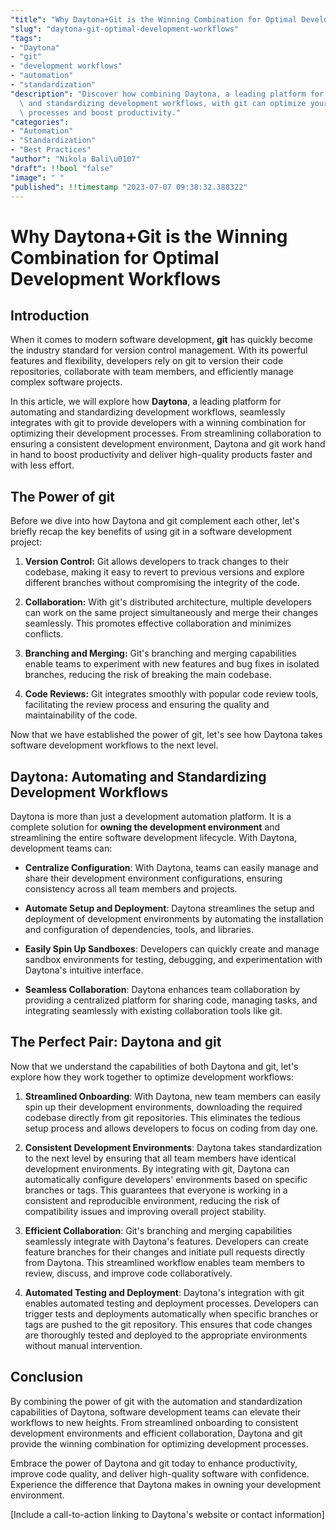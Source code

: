 ```yaml
---
"title": "Why Daytona+Git is the Winning Combination for Optimal Development Workflows"
"slug": "daytona-git-optimal-development-workflows"
"tags":
- "Daytona"
- "git"
- "development workflows"
- "automation"
- "standardization"
"description": "Discover how combining Daytona, a leading platform for automating\
  \ and standardizing development workflows, with git can optimize your software development\
  \ processes and boost productivity."
"categories":
- "Automation"
- "Standardization"
- "Best Practices"
"author": "Nikola Bali\u0107"
"draft": !!bool "false"
"image": " "
"published": !!timestamp "2023-07-07 09:38:32.388322"
---
```

# **Why Daytona+Git is the Winning Combination for Optimal Development Workflows**

## Introduction

When it comes to modern software development, **git** has quickly become the industry standard for version control management. With its powerful features and flexibility, developers rely on git to version their code repositories, collaborate with team members, and efficiently manage complex software projects.

In this article, we will explore how **Daytona**, a leading platform for automating and standardizing development workflows, seamlessly integrates with git to provide developers with a winning combination for optimizing their development processes. From streamlining collaboration to ensuring a consistent development environment, Daytona and git work hand in hand to boost productivity and deliver high-quality products faster and with less effort.

## The Power of git

Before we dive into how Daytona and git complement each other, let's briefly recap the key benefits of using git in a software development project:

1. **Version Control:** Git allows developers to track changes to their codebase, making it easy to revert to previous versions and explore different branches without compromising the integrity of the code.

2. **Collaboration:** With git's distributed architecture, multiple developers can work on the same project simultaneously and merge their changes seamlessly. This promotes effective collaboration and minimizes conflicts.

3. **Branching and Merging:** Git's branching and merging capabilities enable teams to experiment with new features and bug fixes in isolated branches, reducing the risk of breaking the main codebase.

4. **Code Reviews:** Git integrates smoothly with popular code review tools, facilitating the review process and ensuring the quality and maintainability of the code.

Now that we have established the power of git, let's see how Daytona takes software development workflows to the next level.

## Daytona: Automating and Standardizing Development Workflows

Daytona is more than just a development automation platform. It is a complete solution for **owning the development environment** and streamlining the entire software development lifecycle. With Daytona, development teams can:

- **Centralize Configuration**: With Daytona, teams can easily manage and share their development environment configurations, ensuring consistency across all team members and projects.

- **Automate Setup and Deployment**: Daytona streamlines the setup and deployment of development environments by automating the installation and configuration of dependencies, tools, and libraries.

- **Easily Spin Up Sandboxes**: Developers can quickly create and manage sandbox environments for testing, debugging, and experimentation with Daytona's intuitive interface.

- **Seamless Collaboration**: Daytona enhances team collaboration by providing a centralized platform for sharing code, managing tasks, and integrating seamlessly with existing collaboration tools like git.

## The Perfect Pair: Daytona and git

Now that we understand the capabilities of both Daytona and git, let's explore how they work together to optimize development workflows:

1. **Streamlined Onboarding**: With Daytona, new team members can easily spin up their development environments, downloading the required codebase directly from git repositories. This eliminates the tedious setup process and allows developers to focus on coding from day one.

2. **Consistent Development Environments**: Daytona takes standardization to the next level by ensuring that all team members have identical development environments. By integrating with git, Daytona can automatically configure developers' environments based on specific branches or tags. This guarantees that everyone is working in a consistent and reproducible environment, reducing the risk of compatibility issues and improving overall project stability.

3. **Efficient Collaboration**: Git's branching and merging capabilities seamlessly integrate with Daytona's features. Developers can create feature branches for their changes and initiate pull requests directly from Daytona. This streamlined workflow enables team members to review, discuss, and improve code collaboratively.

4. **Automated Testing and Deployment**: Daytona's integration with git enables automated testing and deployment processes. Developers can trigger tests and deployments automatically when specific branches or tags are pushed to the git repository. This ensures that code changes are thoroughly tested and deployed to the appropriate environments without manual intervention.

## Conclusion

By combining the power of git with the automation and standardization capabilities of Daytona, software development teams can elevate their workflows to new heights. From streamlined onboarding to consistent development environments and efficient collaboration, Daytona and git provide the winning combination for optimizing development processes.

Embrace the power of Daytona and git today to enhance productivity, improve code quality, and deliver high-quality software with confidence. Experience the difference that Daytona makes in owning your development environment.

[Include a call-to-action linking to Daytona's website or contact information]